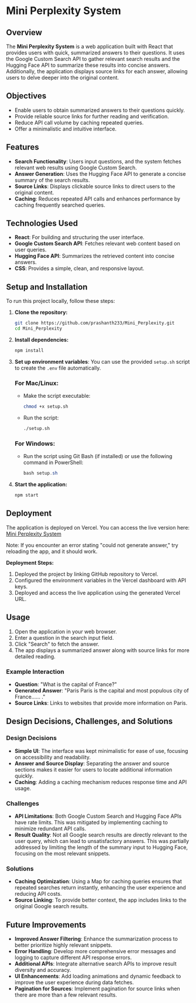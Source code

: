 # Mini Perplexity System

## Overview

The **Mini Perplexity System** is a web application built with React that provides users with quick, summarized answers to their questions. It uses the Google Custom Search API to gather relevant search results and the Hugging Face API to summarize these results into concise answers. Additionally, the application displays source links for each answer, allowing users to delve deeper into the original content.

## Objectives

- Enable users to obtain summarized answers to their questions quickly.
- Provide reliable source links for further reading and verification.
- Reduce API call volume by caching repeated queries.
- Offer a minimalistic and intuitive interface.

## Features

- **Search Functionality**: Users input questions, and the system fetches relevant web results using Google Custom Search.
- **Answer Generation**: Uses the Hugging Face API to generate a concise summary of the search results.
- **Source Links**: Displays clickable source links to direct users to the original content.
- **Caching**: Reduces repeated API calls and enhances performance by caching frequently searched queries.

## Technologies Used

- **React**: For building and structuring the user interface.
- **Google Custom Search API**: Fetches relevant web content based on user queries.
- **Hugging Face API**: Summarizes the retrieved content into concise answers.
- **CSS**: Provides a simple, clean, and responsive layout.

## Setup and Installation

To run this project locally, follow these steps:

1. **Clone the repository:**

   ```bash
   git clone https://github.com/prashanth233/Mini_Perplexity.git
   cd Mini_Perplexity
   ```

2. **Install dependencies:**

   ```bash
   npm install
   ```

3. **Set up environment variables**: You can use the provided `setup.sh` script to create the `.env` file automatically.

   ### For Mac/Linux:

   - Make the script executable:

     ```bash
     chmod +x setup.sh
     ```

   - Run the script:

     ```bash
     ./setup.sh
     ```

   ### For Windows:

   - Run the script using Git Bash (if installed) or use the following command in PowerShell:

     ```powershell
     bash setup.sh
     ```

4. **Start the application:**

   ```bash
   npm start
   ```

## Deployment

The application is deployed on Vercel. You can access the live version here: [Mini Perplexity System](https://mini-perplexity-tu5c.vercel.app/)

Note: If you encounter an error stating "could not generate answer," try reloading the app, and it should work.

**Deployment Steps:**
1. Deployed the project by linking GitHub repository to Vercel.
2. Configured the environment variables in the Vercel dashboard with API keys.
3. Deployed and access the live application using the generated Vercel URL.

## Usage

1. Open the application in your web browser.
2. Enter a question in the search input field.
3. Click "Search" to fetch the answer.
4. The app displays a summarized answer along with source links for more detailed reading.

### Example Interaction

- **Question**: "What is the capital of France?"
- **Generated Answer**: "Paris Paris is the capital and most populous city of France...... ."
- **Source Links**: Links to websites that provide more information on Paris.

## Design Decisions, Challenges, and Solutions

### Design Decisions

- **Simple UI**: The interface was kept minimalistic for ease of use, focusing on accessibility and readability.
- **Answer and Source Display**: Separating the answer and source sections makes it easier for users to locate additional information quickly.
- **Caching**: Adding a caching mechanism reduces response time and API usage.

### Challenges

- **API Limitations**: Both Google Custom Search and Hugging Face APIs have rate limits. This was mitigated by implementing caching to minimize redundant API calls.
- **Result Quality**: Not all Google search results are directly relevant to the user query, which can lead to unsatisfactory answers. This was partially addressed by limiting the length of the summary input to Hugging Face, focusing on the most relevant snippets.

### Solutions

- **Caching Optimization**: Using a Map for caching queries ensures that repeated searches return instantly, enhancing the user experience and reducing API costs.
- **Source Linking**: To provide better context, the app includes links to the original Google search results.

## Future Improvements

- **Improved Answer Filtering**: Enhance the summarization process to better prioritize highly relevant snippets.
- **Error Handling**: Develop more comprehensive error messages and logging to capture different API response errors.
- **Additional APIs**: Integrate alternative search APIs to improve result diversity and accuracy.
- **UI Enhancements**: Add loading animations and dynamic feedback to improve the user experience during data fetches.
- **Pagination for Sources**: Implement pagination for source links when there are more than a few relevant results.
